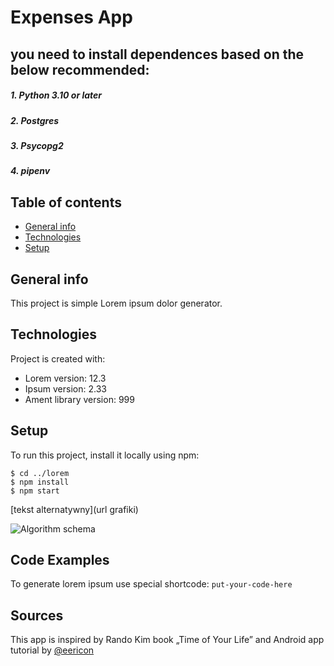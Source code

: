 # **Expenses App**
## you need to install dependences based on the below recommended:
##### *1. Python 3.10 or later*
##### *2. Postgres* 
##### *3. Psycopg2*
##### *4. pipenv*
 


## Table of contents
* [General info](#general-info)
* [Technologies](#technologies)
* [Setup](#setup)

## General info
This project is simple Lorem ipsum dolor generator.
	
## Technologies
Project is created with:
* Lorem version: 12.3
* Ipsum version: 2.33
* Ament library version: 999
	
## Setup
To run this project, install it locally using npm:

```
$ cd ../lorem
$ npm install
$ npm start
```

[tekst alternatywny](url grafiki)

![Algorithm schema](./images/schema.jpg)

## Code Examples
To generate lorem ipsum use special shortcode: `put-your-code-here`




## Sources
This app is inspired by Rando Kim book „Time of Your Life”
and Android app tutorial by [@eericon](https://www.eericon.github.io/post/timer-android)

